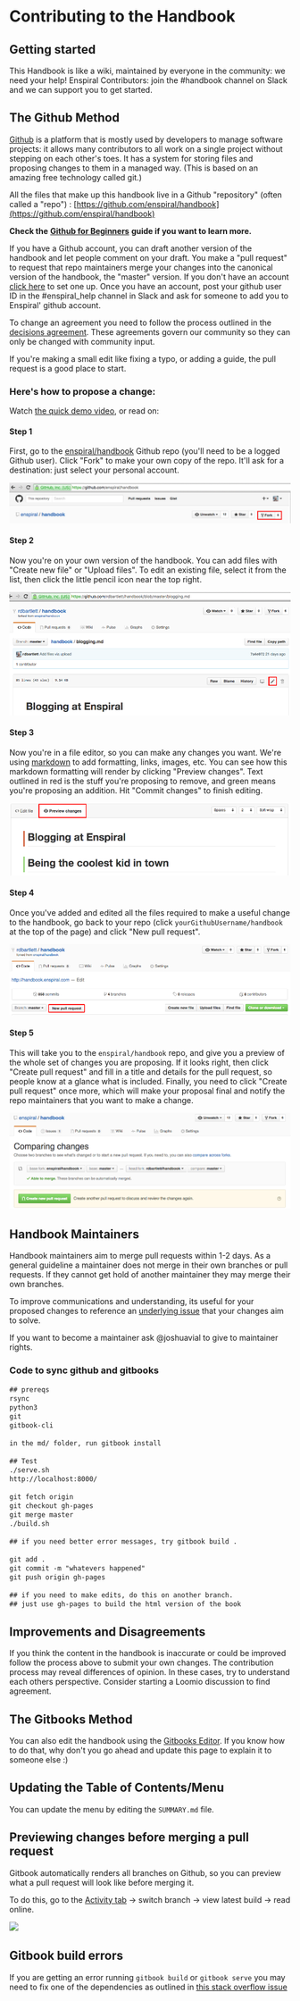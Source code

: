 # Contributing to the Handbook

## Getting started

This Handbook is like a wiki, maintained by everyone in the community: we need your help! Enspiral Contributors: join the \#handbook channel on Slack and we can support you to get started.

## The Github Method

[Github](https://en.wikipedia.org/wiki/GitHub) is a platform that is mostly used by developers to manage software projects: it allows many contributors to all work on a single project without stepping on each other's toes. It has a system for storing files and proposing changes to them in a managed way. \(This is based on an amazing free technology called git.\)

All the files that make up this handbook live in a Github "repository" \(often called a "repo"\) : [https://github.com/enspiral/handbook](https://github.com/enspiral/handbook)

**Check the** [**Github for Beginners**](github_for_beginners.md) **guide if you want to learn more.**

If you have a Github account, you can draft another version of the handbook and let people comment on your draft. You make a "pull request" to request that repo maintainers merge your changes into the canonical version of the handbook, the "master" version. If you don't have an account [click here](https://github.com/join?source=header-home) to set one up. Once you have an account, post your github user ID in the \#enspiral\_help channel in Slack and ask for someone to add you to Enspiral' github account.

To change an agreement you need to follow the process outlined in the [decisions agreement](https://github.com/enspiral/handbook/tree/d3234f4c1fe3afc87e5231beeb2d3926aee696d2/agreements/decisions.html). These agreements govern our community so they can only be changed with community input.

If you're making a small edit like fixing a typo, or adding a guide, the pull request is a good place to start.

### Here's how to propose a change:

Watch [the quick demo video](https://www.youtube.com/watch?v=zVvda3ci4w4), or read on:

#### Step 1

First, go to the [enspiral/handbook](https://github.com/enspiral/handbook) Github repo \(you'll need to be a logged Github user\). Click "Fork" to make your own copy of the repo. It'll ask for a destination: just select your personal account.

![](../.gitbook/assets/contributing-1.png)

#### Step 2

Now you're on your own version of the handbook. You can add files with "Create new file" or "Upload files". To edit an existing file, select it from the list, then click the little pencil icon near the top right.

![](../.gitbook/assets/contributing-2.png)

#### Step 3

Now you're in a file editor, so you can make any changes you want. We're using [markdown](http://loomio.org/markdown) to add formatting, links, images, etc. You can see how this markdown formatting will render by clicking "Preview changes". Text outlined in red is the stuff you're proposing to remove, and green means you're proposing an addition. Hit "Commit changes" to finish editing.

![](../.gitbook/assets/contributing-3.png)

#### Step 4

Once you've added and edited all the files required to make a useful change to the handbook, go back to your repo \(click `yourGithubUsername/handbook` at the top of the page\) and click "New pull request".

![](../.gitbook/assets/contributing-4.png)

#### Step 5

This will take you to the `enspiral/handbook` repo, and give you a preview of the whole set of changes you are proposing. If it looks right, then click "Create pull request" and fill in a title and details for the pull request, so people know at a glance what is included. Finally, you need to click "Create pull request" once more, which will make your proposal final and notify the repo maintainers that you want to make a change.

![](../.gitbook/assets/contributing-5.png)

## Handbook Maintainers

Handbook maintainers aim to merge pull requests within 1-2 days. As a general guideline a maintainer does not merge in their own branches or pull requests. If they cannot get hold of another maintainer they may merge their own branches.

To improve communications and understanding, its useful for your proposed changes to reference an [underlying issue](https://github.com/enspiral/improvements/issues) that your changes aim to solve.

If you want to become a maintainer ask @joshuavial to give to maintainer rights.

### Code to sync github and gitbooks

```text
## prereqs
rsync
python3
git
gitbook-cli
​
in the md/ folder, run gitbook install
​
## Test
./serve.sh
http://localhost:8000/
​
​git fetch origin
git checkout gh-pages
git merge master
./build.sh

## if you need better error messages, try gitbook build .

git add .
git commit -m "whatevers happened"
git push origin gh-pages

## if you need to make edits, do this on another branch.
## just use gh-pages to build the html version of the book
```

## Improvements and Disagreements

If you think the content in the handbook is inaccurate or could be improved follow the process above to submit your own changes. The contribution process may reveal differences of opinion. In these cases, try to understand each others perspective. Consider starting a Loomio discussion to find agreement.

## The Gitbooks Method

You can also edit the handbook using the [Gitbooks Editor](https://www.gitbook.com/editor). If you know how to do that, why don't you go ahead and update this page to explain it to someone else :\)

## Updating the Table of Contents/Menu

You can update the menu by editing the `SUMMARY.md` file.

## Previewing changes before merging a pull request

Gitbook automatically renders all branches on Github, so you can preview what a pull request will look like before merging it.

To do this, go to the [Activity tab](https://www.gitbook.com/book/enspiral/enspiral-handbook/activity) -&gt; switch branch -&gt; view latest build -&gt; read online.

![](http://g.recordit.co/VKyB3IqBgc.gif)


## Gitbook build errors

If you are getting an error running `gitbook build` or `gitbook serve` you may need to fix one of the dependencies as outlined in [this stack overflow issue](https://stackoverflow.com/questions/64211386/gitbook-cli-install-error-typeerror-cb-apply-is-not-a-function-inside-graceful)
